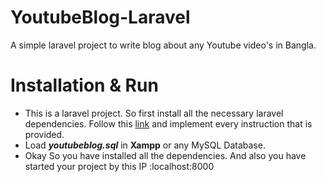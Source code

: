 # YoutubeBlog-Laravel
A simple laravel project to write blog about any Youtube video's in Bangla.

# Installation & Run

 - This is a laravel project. So first install all the necessary laravel dependencies. Follow this [link](https://github.com/Yunus0or1/Guidelines-How_TO/blob/master/Laravel%20Basic%20Installation%20.md) and implement every instruction that is provided.
 - Load ***youtubeblog.sql*** in **Xampp** or any MySQL Database.
 - Okay So you have installed all the dependencies. And also you have started your project by this IP :localhost:8000 

